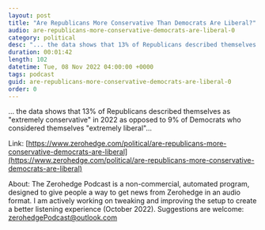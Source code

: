 ```yaml
---
layout: post
title: "Are Republicans More Conservative Than Democrats Are Liberal?"
audio: are-republicans-more-conservative-democrats-are-liberal-0
category: political
desc: "... the data shows that 13% of Republicans described themselves as &quot;extremely conservative&quot; in 2022 as opposed to 9% of Democrats who considered themselves &quot;extremely liberal&quot;..."
duration: 00:01:42
length: 102
datetime: Tue, 08 Nov 2022 04:00:00 +0000
tags: podcast
guid: are-republicans-more-conservative-democrats-are-liberal-0
order: 0
---
```

... the data shows that 13% of Republicans described themselves as &quot;extremely conservative&quot; in 2022 as opposed to 9% of Democrats who considered themselves &quot;extremely liberal&quot;...

Link: [https://www.zerohedge.com/political/are-republicans-more-conservative-democrats-are-liberal](https://www.zerohedge.com/political/are-republicans-more-conservative-democrats-are-liberal)

About: The Zerohedge Podcast is a non-commercial, automated program, designed to give people a way to get news from Zerohedge in an audio format.  I am actively working on tweaking and improving the setup to create a better listening experience (October 2022).  Suggestions are welcome: [zerohedgePodcast@outlook.com](mailto:zerohedgePodcast@outlook.com)